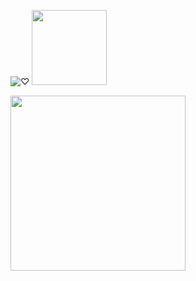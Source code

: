 ![♡](https://komarev.com/ghpvc/?username=dimlycore&color=A3AFCC) 
<img src="https://i.ibb.co/W470zKcJ/7463d78d184c43bb878ee9b63d5e8652.gif" width="120">

<img src="https://i.ibb.co/FLhY7vKK/7cd5c8384a119f2eacf181b3f02d63b1.gif" width="280">

<!--
**dimlycore/dimlycore** is a ✨ _special_ ✨ repository because its `README.md` (this file) appears on your GitHub profile.

Here are some ideas to get you started:

- 🔭 I’m currently working on ...
- 🌱 I’m currently learning ...
- 👯 I’m looking to collaborate on ...
- 🤔 I’m looking for help with ...
- 💬 Ask me about ...
- 📫 How to reach me: ...
- 😄 Pronouns: ...
- ⚡ Fun fact: ...
-->
